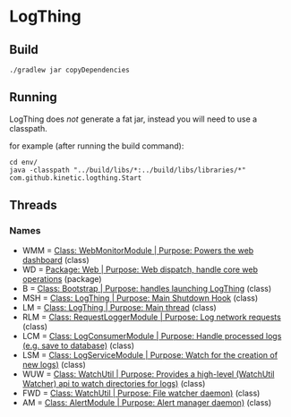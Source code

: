 # LogThing

## Build
```shell
./gradlew jar copyDependencies
```


## Running
LogThing does *not* generate a fat jar, instead you will need to use a classpath.

for example (after running the build command):
```shell
cd env/
java -classpath "../build/libs/*:../build/libs/libraries/*" com.github.kinetic.logthing.Start
```


## Threads
### Names
- WMM = [Class: WebMonitorModule | Purpose: Powers the web dashboard](src/main/java/com/github/kinetic/logthing/module/impl/web/WebMonitorModule.java) (class)
- WD = [Package: Web | Purpose: Web dispatch, handle core web operations](src/main/java/com/github/kinetic/logthing/features/web) (package)
- B = [Class: Bootstrap | Purpose: handles launching LogThing](src/main/java/com/github/kinetic/logthing/Start.java) (class)
- MSH = [Class: LogThing | Purpose: Main Shutdown Hook](src/main/java/com/github/kinetic/logthing/LogThing.java) (class)
- LM = [Class: LogThing | Purpose: Main thread](src/main/java/com/github/kinetic/logthing/LogThing.java) (class)
- RLM = [Class: RequestLoggerModule | Purpose: Log network requests](src/main/java/com/github/kinetic/logthing/module/impl/misc/RequestLoggerModule.java) (class)
- LCM = [Class: LogConsumerModule | Purpose: Handle processed logs (e.g. save to database)](src/main/java/com/github/kinetic/logthing/module/impl/data/LogConsumerModule.java) (class)
- LSM = [Class: LogServiceModule | Purpose: Watch for the creation of new logs)](src/main/java/com/github/kinetic/logthing/module/impl/io/LogServiceModule.java) (class)
- WUW = [Class: WatchUtil | Purpose: Provides a high-level (WatchUtil Watcher) api to watch directories for logs)](src/main/java/com/github/kinetic/logthing/util/io/fs/WatchUtil.java) (class)
- FWD = [Class: WatchUtil | Purpose: File watcher daemon)](src/main/java/com/github/kinetic/logthing/util/io/fs/WatchUtil.java) (class)
- AM = [Class: AlertModule | Purpose: Alert manager daemon)](src/main/java/com/github/kinetic/logthing/module/impl/web/AlertModule.java) (class)
